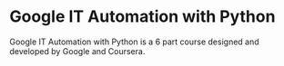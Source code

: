# Google IT Automation with Python

Google IT Automation with Python is a 6 part course designed and developed by
Google and Coursera. 